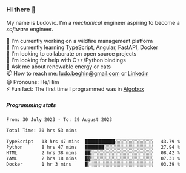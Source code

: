 ### Hi there 👋

My name is Ludovic. I'm a *mechanical* engineer aspiring to become a *software* engineer.

 🔭 I’m currently working on a wildfire management platform<br/>
 🌱 I’m currently learning TypeScript, Angular, FastAPI, Docker<br/>
 👯 I’m looking to collaborate on open source projects<br/>
 🤔 I’m looking for help with C++/Python bindings<br/>
 💬 Ask me about renewable energy or cats<br/>
 📫 How to reach me: ludo.beghin@gmail.com or [Linkedin](https://www.linkedin.com/in/ludovic-beghin/)<br/>
 😄 Pronouns: He/Him<br/>
 ⚡ Fun fact: The first time I programmed was in [Algobox](https://fr.wikipedia.org/wiki/Algobox)<br/>

##### Programming stats
<!--START_SECTION:waka-->

```txt
From: 30 July 2023 - To: 29 August 2023

Total Time: 30 hrs 53 mins

TypeScript   13 hrs 47 mins  ███████████░░░░░░░░░░░░░░   43.79 %
Python       8 hrs 47 mins   ███████░░░░░░░░░░░░░░░░░░   27.94 %
HTML         2 hrs 38 mins   ██░░░░░░░░░░░░░░░░░░░░░░░   08.42 %
YAML         2 hrs 18 mins   █▓░░░░░░░░░░░░░░░░░░░░░░░   07.31 %
Docker       1 hr 3 mins     █░░░░░░░░░░░░░░░░░░░░░░░░   03.39 %
```

<!--END_SECTION:waka-->

